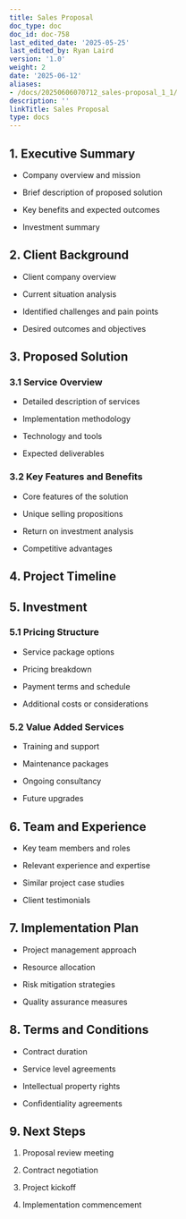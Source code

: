 ```yaml
---
title: Sales Proposal
doc_type: doc
doc_id: doc-758
last_edited_date: '2025-05-25'
last_edited_by: Ryan Laird
version: '1.0'
weight: 2
date: '2025-06-12'
aliases:
- /docs/20250606070712_sales-proposal_1_1/
description: ''
linkTitle: Sales Proposal
type: docs
---
```


## 1. Executive Summary

- Company overview and mission

- Brief description of proposed solution

- Key benefits and expected outcomes

- Investment summary

## 2. Client Background

- Client company overview

- Current situation analysis

- Identified challenges and pain points

- Desired outcomes and objectives

## 3. Proposed Solution

### 3.1 Service Overview

- Detailed description of services

- Implementation methodology

- Technology and tools

- Expected deliverables

### 3.2 Key Features and Benefits

- Core features of the solution

- Unique selling propositions

- Return on investment analysis

- Competitive advantages

## 4. Project Timeline

<!-- Unsupported block type: table -->

## 5. Investment

### 5.1 Pricing Structure

- Service package options

- Pricing breakdown

- Payment terms and schedule

- Additional costs or considerations

### 5.2 Value Added Services

- Training and support

- Maintenance packages

- Ongoing consultancy

- Future upgrades

## 6. Team and Experience

- Key team members and roles

- Relevant experience and expertise

- Similar project case studies

- Client testimonials

## 7. Implementation Plan

- Project management approach

- Resource allocation

- Risk mitigation strategies

- Quality assurance measures

## 8. Terms and Conditions

- Contract duration

- Service level agreements

- Intellectual property rights

- Confidentiality agreements

## 9. Next Steps

1. Proposal review meeting

1. Contract negotiation

1. Project kickoff

1. Implementation commencement
